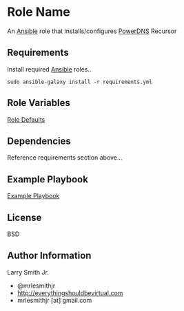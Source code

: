 Role Name
=========

An [Ansible] role that installs/configures [PowerDNS] Recursor

Requirements
------------

Install required [Ansible] roles..  
```
sudo ansible-galaxy install -r requirements.yml
```

Role Variables
--------------

[Role Defaults](./defaults/main.yml)

Dependencies
------------

Reference requirements section above...

Example Playbook
----------------

[Example Playbook](./playbook.yml)

License
-------

BSD

Author Information
------------------

Larry Smith Jr.
- @mrlesmithjr
- http://everythingshouldbevirtual.com
- mrlesmithjr [at] gmail.com

[Ansible]: <https://www.ansible.com>
[PowerDNS]: <https://www.powerdns.com/>
